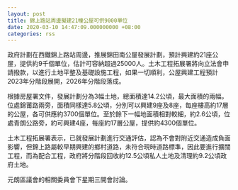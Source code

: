 ```yaml
---
layout: post
title: 錦上路站周邊擬建21幢公屋可供9000單位
date: 2020-03-10 14:47:09.000000000 +08:00
categories: rss
---
```


政府計劃在西鐵錦上路站周邊，推展錦田南公屋發展計劃，預計興建約21座公屋，提供約9千個單位，估計可容納超過25000人。土木工程拓展署將向立法會申請撥款，以進行土地平整及基礎設施工程，如果一切順利，公屋興建工程預計2023年分階段展開，2026年分階段落成。

根據房屋署文件，發展計劃分為3幅土地，總面積達14.2公頃，最大面積的兩幅，位處錦莆路兩旁，面積同樣達5.8公頃，分別可以興建9座及8座，每座樓高約17層的公屋，各可供應約3700個單位。至於餘下一幅地面積相對較細，約2.6公頃，位處青朗公路旁，約可興建4座，每座約17層公屋，提供約4300個單位。

土木工程拓展署表示，已就發展計劃進行交通評估，認為不會對附近交通造成負面影響，但錦上路屬較早期興建的鄉村道路，未符合現時道路標準，因此要進行擴闊工程，而為配合工程，政府將分階段回收約12.5公頃私人土地及清理約9.2公頃政府土地。

元朗區議會的相關委員會下星期三開會討論。
